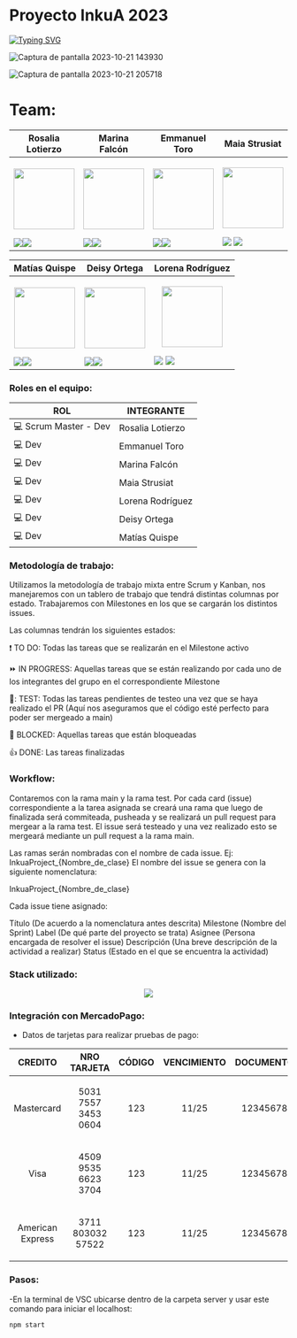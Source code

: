 # Proyecto InkuA 2023

[![Typing SVG](https://readme-typing-svg.herokuapp.com?font=Fira+Code&pause=1000&color=2A081B&width=1000&lines=CodeBaires-Grupo18)](https://git.io/typing-svg)

![Captura de pantalla 2023-10-21 143930](https://github.com/Ro07-r/Inkua-Project/assets/84238521/bc842ecb-20d2-45fa-99db-880adcfc7146)

![Captura de pantalla 2023-10-21 205718](https://github.com/Ro07-r/Inkua-Project/assets/84238521/bce19619-3601-4917-8c86-79798e6425fe)


# Team: 

| Rosalia Lotierzo  | Marina Falcón |Emmanuel Toro |Maia Strusiat |
| ------------- | ------------- | ------------- |------------- |
|<p align="center"><img  src="https://avatars.githubusercontent.com/u/84238521?v=4" width=110 height=110></p><a href="https://github.com/Ro07-r" target="_blank"><img src="https://img.shields.io/badge/github-%23121011.svg?&style=for-the-badge&logo=github&logoColor=white"/></a><a href="https://www.linkedin.com/in/rosalia-lotierzo-1a9634216" target="_blank"><img src="https://img.shields.io/badge/linkedin%20-%230077B5.svg?&style=for-the-badge&logo=linkedin&logoColor=white"/></a>|<p align="center"><img src="https://avatars.githubusercontent.com/u/112595796?v=4" width=110 height=110></p><a href="https://github.com/marinafal" target="_blank"><img src="https://img.shields.io/badge/github-%23121011.svg?&style=for-the-badge&logo=github&logoColor=white"/></a><a href="https://www.linkedin.com/in/marina-falcon-8b8386a8" target="_blank"><img src="https://img.shields.io/badge/linkedin%20-%230077B5.svg?&style=for-the-badge&logo=linkedin&logoColor=white"/></a>|<p align="center"><img src="https://avatars.githubusercontent.com/u/111504496?v=4" width=110 height=110></p><a href="https://github.com/Emmanueltoro28" target="_blank"><img src="https://img.shields.io/badge/github-%23121011.svg?&style=for-the-badge&logo=github&logoColor=white"/></a><a href="https://www.linkedin.com/in/emmanuel-toro-1868401bb" target="_blank"><img src="https://img.shields.io/badge/linkedin%20-%230077B5.svg?&style=for-the-badge&logo=linkedin&logoColor=white"/></a>|<p align="center"><img src="https://avatars.githubusercontent.com/u/112667066?v=4" width=110 height=110></p><a href="https://github.com/MaiaStrusiat" target="_blank"><img src="https://img.shields.io/badge/github-%23121011.svg?&style=for-the-badge&logo=github&logoColor=white"/></a>  <a href="https://www.linkedin.com/in/maia-strusiat-227472207/" target="_blank"><img src="https://img.shields.io/badge/linkedin%20-%230077B5.svg?&style=for-the-badge&logo=linkedin&logoColor=white"/></a>|

| Matías Quispe  | Deisy Ortega | Lorena Rodríguez | 
| ------------- | ------------- | ------------- |
|<p align="center"><img src="https://avatars.githubusercontent.com/u/111471872?v=4" width=110 height=110></p><a href="https://github.com/matiasq3" target="_blank"><img src="https://img.shields.io/badge/github-%23121011.svg?&style=for-the-badge&logo=github&logoColor=white"/></a><a href="https://www.linkedin.com/mwlite/in/matias-orlando-quispe-nina-1b973557" target="_blank"><img src="https://img.shields.io/badge/linkedin%20-%230077B5.svg?&style=for-the-badge&logo=linkedin&logoColor=white"/></a>|<p align="center"><img src="https://avatars.githubusercontent.com/u/112651847?v=4" width=110 height=110></p><a href="https://github.com/DeisyOrtega" target="_blank"><img src="https://img.shields.io/badge/github-%23121011.svg?&style=for-the-badge&logo=github&logoColor=white"/></a><a href="https://www.linkedin.com/" target="_blank"><img src="https://img.shields.io/badge/linkedin%20-%230077B5.svg?&style=for-the-badge&logo=linkedin&logoColor=white"/></a> |<p align="center"><img src="https://avatars.githubusercontent.com/u/111830259?v=4" width=110 height=110></p><a href="https://github.com/Marialrodriguez1991" target="_blank"><img src="https://img.shields.io/badge/github-%23121011.svg?&style=for-the-badge&logo=github&logoColor=white"/></a>  <a href="https://www.linkedin.com/in/maria-lorena-rodriguez-4893b4274" target="_blank"><img src="https://img.shields.io/badge/linkedin%20-%230077B5.svg?&style=for-the-badge&logo=linkedin&logoColor=white"/></a>|


<h3>Roles en el equipo:</h3>

| ROL  | INTEGRANTE |
| ------------- | ------------- |
| :computer: Scrum Master - Dev  | Rosalia Lotierzo |
| :computer: Dev  | Emmanuel Toro |
| :computer: Dev  | Marina Falcón |
| :computer: Dev  | Maia Strusiat |
| :computer: Dev  | Lorena Rodríguez |
| :computer: Dev  | Deisy Ortega  |
| :computer: Dev  | Matías Quispe |


<h3>Metodología de trabajo:</h3>

Utilizamos la metodología de trabajo mixta entre Scrum y Kanban, nos manejaremos con un tablero de trabajo que tendrá distintas columnas por estado.
Trabajaremos con Milestones en los que se cargarán los distintos issues.

Las columnas tendrán los siguientes estados:

:exclamation: TO DO: Todas las tareas que se realizarán en el Milestone activo

:fast_forward: IN PROGRESS: Aquellas tareas que se están realizando por cada uno de los integrantes del grupo en el correspondiente Milestone

👀: TEST: Todas las tareas pendientes de testeo una vez que se haya realizado el PR (Aquí nos aseguramos que el código esté perfecto para poder ser mergeado a main)

:stop_sign: BLOCKED: Aquellas tareas que están bloqueadas

:thumbsup: DONE: Las tareas finalizadas


<h3>Workflow:</h3>

Contaremos con la rama main y la rama test. Por cada card (issue) correspondiente a la tarea asignada se creará una rama que luego de finalizada será commiteada, pusheada y se realizará un pull request para mergear a la rama test. El issue será testeado y una vez realizado esto se mergeará mediante un pull request a la rama main.

Las ramas serán nombradas con el nombre de cada issue. Ej: InkuaProject_{Nombre_de_clase} El nombre del issue se genera con la siguiente nomenclatura:

InkuaProject_{Nombre_de_clase}

Cada issue tiene asignado:

Título (De acuerdo a la nomenclatura antes descrita)
Milestone (Nombre del Sprint)
Label (De qué parte del proyecto se trata)
Asignee (Persona encargada de resolver el issue)
Descripción (Una breve descripción de la actividad a realizar)
Status (Estado en el que se encuentra la actividad)


<h3>Stack utilizado:</h3>

<p align="center">
  <a href="https://skillicons.dev">
    <img src="https://skillicons.dev/icons?i=js,html,css,nodejs,express" />
  </a>
</p>


<h3>Integración con MercadoPago:</h3>

- Datos de tarjetas para realizar pruebas de pago:

| CREDITO| NRO TARJETA|CÓDIGO|VENCIMIENTO|DOCUMENTO
| ------------- | ------------- | ------------- | ------------- | ------------- |
|<p align="center">Mastercard</p>|<p align="center">5031 7557 3453 0604</p>|<p align="center">123</p>|<p align="center">11/25</p>|<p align="center">12345678</p>
|<p align="center">Visa</p>|<p align="center">4509 9535 6623 3704</p>|<p align="center">123</p>|<p align="center">11/25</p>|<p align="center">12345678</p>
|<p align="center">American Express</p>|<p align="center">3711 803032 57522</p>|<p align="center">123</p>|<p align="center">11/25</p>|<p align="center">12345678</p>


<h3>Pasos:</h3>

-En la terminal de VSC ubicarse dentro de la carpeta server y usar este comando para iniciar el localhost:

```bash
npm start
```
